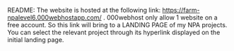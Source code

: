 README:
The website is hosted at the following link: https://farm-npalevel6.000webhostapp.com/ .
000webhost only allow 1 website on a free account.
So this link will bring to a LANDING PAGE of my NPA projects.
You can select the relevant project through its hyperlink displayed on the initial landing page. 